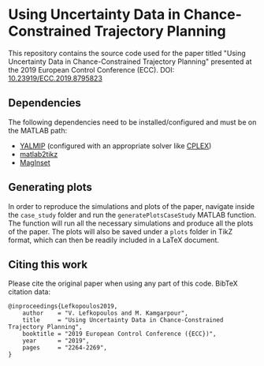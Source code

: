 
# Using Uncertainty Data in Chance-Constrained Trajectory Planning
This repository contains the source code used for the paper titled "Using Uncertainty Data in Chance-Constrained Trajectory Planning" presented at the 2019 European Control Conference (ECC). DOI: [10.23919/ECC.2019.8795823](https://doi.org/10.23919/ECC.2019.8795823)

## Dependencies
The following dependencies need to be installed/configured and must be on the MATLAB path:
- [YALMIP](https://yalmip.github.io/) (configured with an appropriate solver like [CPLEX]( https://www.ibm.com/analytics/cplex-optimizer))
- [matlab2tikz](https://github.com/matlab2tikz/matlab2tikz)
- [MagInset](https://www.mathworks.com/matlabcentral/fileexchange/49055-maginset)

## Generating plots
In order to reproduce the simulations and plots of the paper, navigate inside the `case_study` folder and run the `generatePlotsCaseStudy` MATLAB function. The function will run all the necessary simulations and produce all the plots of the paper. The plots will also be saved under a `plots` folder in TikZ format, which can then be readily included in a LaTeX document.

## Citing this work
Please cite the original paper when using any part of this code. BibTeX citation data:
```
@inproceedings{Lefkopoulos2019,
    author    = "V. Lefkopoulos and M. Kamgarpour",
    title     = "Using Uncertainty Data in Chance-Constrained Trajectory Planning",
    booktitle = "2019 European Control Conference ({ECC})",
    year      = "2019",
    pages     = "2264-2269",
}
```
